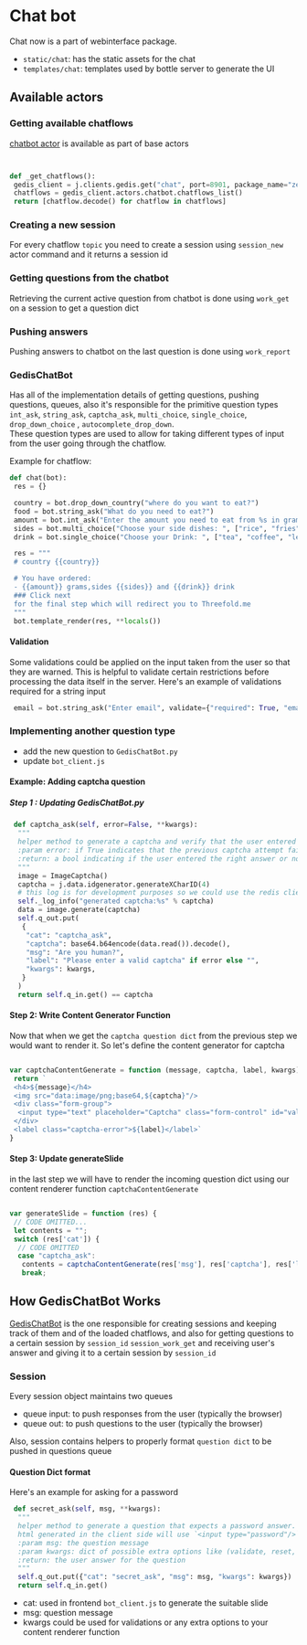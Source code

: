 # Chat bot

Chat now is a part of webinterface package.

- `static/chat`: has the static assets for the chat
- `templates/chat`: templates used by bottle server to generate the UI


## Available actors


### Getting available chatflows

[chatbot actor](https://github.com/Threefoldtech/jumpscaleX_threebot/blob/development/ThreeBotPackages/zerobot/webinterface/actors/chatbot.py) is available as part of base actors

```python


def _get_chatflows():
 gedis_client = j.clients.gedis.get("chat", port=8901, package_name="zerobot.webinterface")
 chatflows = gedis_client.actors.chatbot.chatflows_list()
 return [chatflow.decode() for chatflow in chatflows]
```


### Creating a new session

For every chatflow `topic` you need to create a session using `session_new` actor command and it returns a session id

### Getting questions from the chatbot

Retrieving the current active question from chatbot is done using `work_get` on a session to get a question dict


### Pushing answers
Pushing answers to chatbot on the last question is done using `work_report`





### GedisChatBot
Has all of the implementation details of getting questions, pushing questions, queues, also it's responsible for the primitive question types `int_ask`, `string_ask`, `captcha_ask`, `multi_choice`, `single_choice`, `drop_down_choice` , `autocomplete_drop_down`.</br>
These question types are used to allow for taking different types of input from the user going through the chatflow.

Example for chatflow:

```python
def chat(bot):
 res = {}

 country = bot.drop_down_country("where do you want to eat?")
 food = bot.string_ask("What do you need to eat?")
 amount = bot.int_ask("Enter the amount you need to eat from %s in grams:" % food)
 sides = bot.multi_choice("Choose your side dishes: ", ["rice", "fries", "saute", "mashed potato"])
 drink = bot.single_choice("Choose your Drink: ", ["tea", "coffee", "lemon"])

 res = """
 # country {{country}}

 # You have ordered:
 - {{amount}} grams,sides {{sides}} and {{drink}} drink
 ### Click next
 for the final step which will redirect you to Threefold.me
 """
 bot.template_render(res, **locals())
```

#### Validation

Some validations could be applied on the input taken from the user so that they are warned. This is helpful to validate certain restrictions before processing the data itself in the server. Here's an example of validations required for a string input

```python
 email = bot.string_ask("Enter email", validate={"required": True, "email": True}).strip()
```

### Implementing another question type

- add the new question to `GedisChatBot.py`
- update `bot_client.js`


#### Example: Adding captcha question

##### Step 1 : Updating GedisChatBot.py

```python
 def captcha_ask(self, error=False, **kwargs):
  """
  helper method to generate a captcha and verify that the user entered the right answer.
  :param error: if True indicates that the previous captcha attempt failed
  :return: a bool indicating if the user entered the right answer or not
  """
  image = ImageCaptcha()
  captcha = j.data.idgenerator.generateXCharID(4)
  # this log is for development purposes so we could use the redis client
  self._log_info("generated captcha:%s" % captcha)
  data = image.generate(captcha)
  self.q_out.put(
   {
    "cat": "captcha_ask",
    "captcha": base64.b64encode(data.read()).decode(),
    "msg": "Are you human?",
    "label": "Please enter a valid captcha" if error else "",
    "kwargs": kwargs,
   }
  )
  return self.q_in.get() == captcha
```

#### Step 2: Write Content Generator Function

Now that when we get the `captcha question dict` from the previous step we would want to render it. So let's define the content generator for captcha

```javascript

var captchaContentGenerate = function (message, captcha, label, kwargs) {
 return `
 <h4>${message}</h4>
 <img src="data:image/png;base64,${captcha}"/>
 <div class="form-group">
  <input type="text" placeholder="Captcha" class="form-control" id="value">
 </div>
 <label class="captcha-error">${label}</label>`
}
```

#### Step 3: Update generateSlide
in the last step we will have to render the incoming question dict using our content renderer function `captchaContentGenerate`

```javascript

var generateSlide = function (res) {
 // CODE OMITTED...
 let contents = "";
 switch (res['cat']) {
  // CODE OMITTED
  case "captcha_ask":
   contents = captchaContentGenerate(res['msg'], res['captcha'], res['label'], res['kwargs']);
   break;

```



## How GedisChatBot Works

[GedisChatBot](https://github.com/Threefoldtech/jumpscaleX_core/blob/development/JumpscaleCore/servers/gedis/GedisChatBot.py) is the one responsible for creating sessions and keeping track of them and of the loaded chatflows, and also for getting questions to a certain session by `session_id` `session_work_get` and receiving user's answer and giving it to a certain session by `session_id`

### Session

Every session object maintains two queues
- queue input: to push responses from the user (typically the browser)
- queue out: to push questions to the user (typically the browser)

Also, session contains helpers to properly format `question dict` to be pushed in questions queue


#### Question Dict format

Here's an example for asking for a password

```python
 def secret_ask(self, msg, **kwargs):
  """
  helper method to generate a question that expects a password answer.
  html generated in the client side will use `<input type="password"/>`
  :param msg: the question message
  :param kwargs: dict of possible extra options like (validate, reset, ...etc)
  :return: the user answer for the question
  """
  self.q_out.put({"cat": "secret_ask", "msg": msg, "kwargs": kwargs})
  return self.q_in.get()

```
- cat: used in frontend `bot_client.js` to generate the suitable slide
- msg: question message
- kwargs could be used for validations or any extra options to your content renderer function
